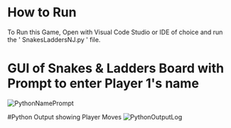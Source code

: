 # How to Run

To Run this Game, Open with Visual Code Studio or IDE of choice and run the ' SnakesLaddersNJ.py ' file.

# GUI of Snakes & Ladders Board with Prompt to enter Player 1's name
![PythonNamePrompt](https://github.com/nimajo/python-snakes-ladders/assets/130378601/58fcd152-b427-4efb-871e-093c7cd1aace)

#Python Output showing Player Moves
![PythonOutputLog](https://github.com/nimajo/python-snakes-ladders/assets/130378601/724dba16-d514-45a2-94ac-b9ff25c46ad3)
